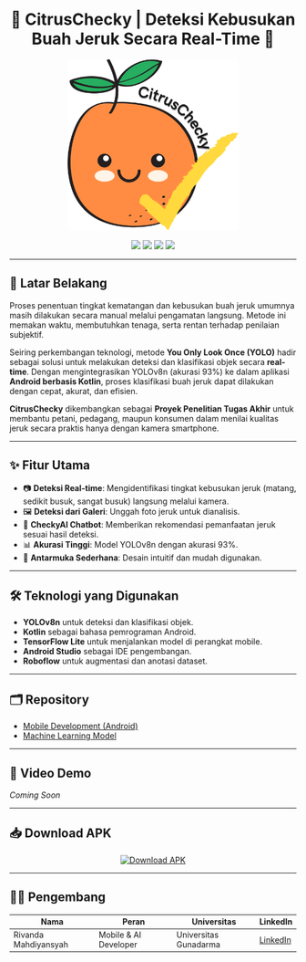 <h1 align="center">🍊 CitrusChecky | Deteksi Kebusukan Buah Jeruk Secara Real-Time 🍊</h1>  
<p align="center">
  <img src="https://github.com/CitrusChecky/.github/blob/main/Profile/logo%20citrus%20checky.png" alt="CitrusChecky Logo" width="300" height="300">
</p>

<p align="center">
  <img src="https://img.shields.io/badge/Platform-Android-green?style=for-the-badge&logo=android" />
  <img src="https://img.shields.io/badge/Model-YOLOv8n-blue?style=for-the-badge" />
  <img src="https://img.shields.io/badge/Akurasi-93%25-orange?style=for-the-badge" />
  <img src="https://img.shields.io/badge/Lisensi-MIT-lightgrey?style=for-the-badge" />
</p>

---

## 📜 Latar Belakang
Proses penentuan tingkat kematangan dan kebusukan buah jeruk umumnya masih dilakukan secara manual melalui pengamatan langsung. Metode ini memakan waktu, membutuhkan tenaga, serta rentan terhadap penilaian subjektif.

Seiring perkembangan teknologi, metode **You Only Look Once (YOLO)** hadir sebagai solusi untuk melakukan deteksi dan klasifikasi objek secara **real-time**. Dengan mengintegrasikan YOLOv8n (akurasi 93%) ke dalam aplikasi **Android berbasis Kotlin**, proses klasifikasi buah jeruk dapat dilakukan dengan cepat, akurat, dan efisien.

**CitrusChecky** dikembangkan sebagai **Proyek Penelitian Tugas Akhir** untuk membantu petani, pedagang, maupun konsumen dalam menilai kualitas jeruk secara praktis hanya dengan kamera smartphone.

---

## ✨ Fitur Utama
- 📷 **Deteksi Real-time**: Mengidentifikasi tingkat kebusukan jeruk (matang, sedikit busuk, sangat busuk) langsung melalui kamera.
- 🖼 **Deteksi dari Galeri**: Unggah foto jeruk untuk dianalisis.
- 🤖 **CheckyAI Chatbot**: Memberikan rekomendasi pemanfaatan jeruk sesuai hasil deteksi.
- 📊 **Akurasi Tinggi**: Model YOLOv8n dengan akurasi 93%.
- 📱 **Antarmuka Sederhana**: Desain intuitif dan mudah digunakan.

---

## 🛠 Teknologi yang Digunakan
- **YOLOv8n** untuk deteksi dan klasifikasi objek.
- **Kotlin** sebagai bahasa pemrograman Android.
- **TensorFlow Lite** untuk menjalankan model di perangkat mobile.
- **Android Studio** sebagai IDE pengembangan.
- **Roboflow** untuk augmentasi dan anotasi dataset.

---

## 🗂 Repository
- [Mobile Development (Android)](https://github.com/CitrusChecky/CitrusChecky-MobileDevelopment)
- [Machine Learning Model](https://github.com/CitrusChecky/CitrusChecky-MODEL)

---

## 🎥 Video Demo  
*Coming Soon*

---

## 📥 Download APK  
<p align="center">
  <a href="https://github.com/CitrusChecky/CitrusChecky-MobileDevelopment/blob/main/CitrusChecky.apk">
    <img src="https://img.shields.io/badge/⬇_Download%20APK-orange?style=for-the-badge&logo=android" alt="Download APK">
  </a>
</p>

---

## 👨‍💻 Pengembang

| Nama                 | Peran                | Universitas             | LinkedIn |
|----------------------|----------------------|-------------------------|----------|
| Rivanda Mahdiyansyah | Mobile & AI Developer| Universitas Gunadarma   | [LinkedIn](https://www.linkedin.com/in/rivandasyah/) |


